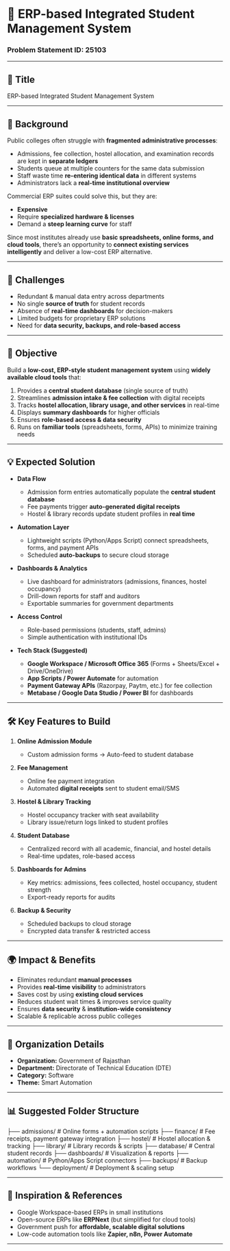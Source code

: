 # 🏫 ERP-based Integrated Student Management System  
### Problem Statement ID: 25103  

---

## 📌 Title  
ERP-based Integrated Student Management System  

---

## 📝 Background  
Public colleges often struggle with **fragmented administrative processes**:  
- Admissions, fee collection, hostel allocation, and examination records are kept in **separate ledgers**  
- Students queue at multiple counters for the same data submission  
- Staff waste time **re-entering identical data** in different systems  
- Administrators lack a **real-time institutional overview**  

Commercial ERP suites could solve this, but they are:  
- **Expensive**  
- Require **specialized hardware & licenses**  
- Demand a **steep learning curve** for staff  

Since most institutes already use **basic spreadsheets, online forms, and cloud tools**, there’s an opportunity to **connect existing services intelligently** and deliver a low-cost ERP alternative.  

---

## 🚧 Challenges  
- Redundant & manual data entry across departments  
- No single **source of truth** for student records  
- Absence of **real-time dashboards** for decision-makers  
- Limited budgets for proprietary ERP solutions  
- Need for **data security, backups, and role-based access**  

---

## 🎯 Objective  
Build a **low-cost, ERP-style student management system** using **widely available cloud tools** that:  
1. Provides a **central student database** (single source of truth)  
2. Streamlines **admission intake & fee collection** with digital receipts  
3. Tracks **hostel allocation, library usage, and other services** in real-time  
4. Displays **summary dashboards** for higher officials  
5. Ensures **role-based access & data security**  
6. Runs on **familiar tools** (spreadsheets, forms, APIs) to minimize training needs  

---

## 💡 Expected Solution  
- **Data Flow**  
  - Admission form entries automatically populate the **central student database**  
  - Fee payments trigger **auto-generated digital receipts**  
  - Hostel & library records update student profiles in **real time**  

- **Automation Layer**  
  - Lightweight scripts (Python/Apps Script) connect spreadsheets, forms, and payment APIs  
  - Scheduled **auto-backups** to secure cloud storage  

- **Dashboards & Analytics**  
  - Live dashboard for administrators (admissions, finances, hostel occupancy)  
  - Drill-down reports for staff and auditors  
  - Exportable summaries for government departments  

- **Access Control**  
  - Role-based permissions (students, staff, admins)  
  - Simple authentication with institutional IDs  

- **Tech Stack (Suggested)**  
  - **Google Workspace / Microsoft Office 365** (Forms + Sheets/Excel + Drive/OneDrive)  
  - **App Scripts / Power Automate** for automation  
  - **Payment Gateway APIs** (Razorpay, Paytm, etc.) for fee collection  
  - **Metabase / Google Data Studio / Power BI** for dashboards  

---

## 🛠️ Key Features to Build  
1. **Online Admission Module**  
   - Custom admission forms → Auto-feed to student database  

2. **Fee Management**  
   - Online fee payment integration  
   - Automated **digital receipts** sent to student email/SMS  

3. **Hostel & Library Tracking**  
   - Hostel occupancy tracker with seat availability  
   - Library issue/return logs linked to student profiles  

4. **Student Database**  
   - Centralized record with all academic, financial, and hostel details  
   - Real-time updates, role-based access  

5. **Dashboards for Admins**  
   - Key metrics: admissions, fees collected, hostel occupancy, student strength  
   - Export-ready reports for audits  

6. **Backup & Security**  
   - Scheduled backups to cloud storage  
   - Encrypted data transfer & restricted access  

---

## 🌍 Impact & Benefits  
- Eliminates redundant **manual processes**  
- Provides **real-time visibility** to administrators  
- Saves cost by using **existing cloud services**  
- Reduces student wait times & improves service quality  
- Ensures **data security** & **institution-wide consistency**  
- Scalable & replicable across public colleges  

---

## 🏢 Organization Details  
- **Organization:** Government of Rajasthan  
- **Department:** Directorate of Technical Education (DTE)  
- **Category:** Software  
- **Theme:** Smart Automation  

---

## 📊 Suggested Folder Structure  
├── admissions/ # Online forms + automation scripts
├── finance/ # Fee receipts, payment gateway integration
├── hostel/ # Hostel allocation & tracking
├── library/ # Library records & scripts
├── database/ # Central student records
├── dashboards/ # Visualization & reports
├── automation/ # Python/Apps Script connectors
├── backups/ # Backup workflows
└── deployment/ # Deployment & scaling setup

---

## 🔗 Inspiration & References  
- Google Workspace-based ERPs in small institutions  
- Open-source ERPs like **ERPNext** (but simplified for cloud tools)  
- Government push for **affordable, scalable digital solutions**  
- Low-code automation tools like **Zapier, n8n, Power Automate**  

---
